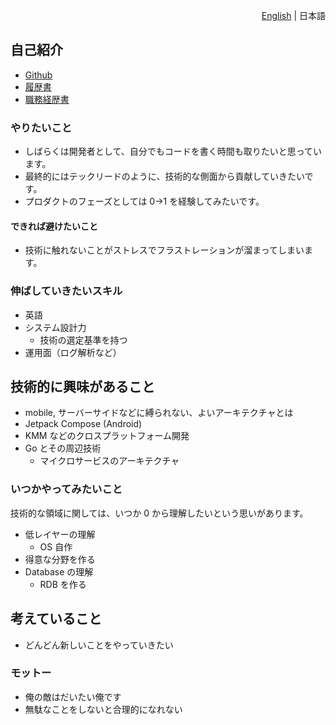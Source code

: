 <p align="right"> 
    <a href="./README.md">English</a> | 日本語
</p>

## 自己紹介

* [Github](https://github.com/kokoichi206)
* [履歴書](./resume.md)
* [職務経歴書](./work_experience.md)

### やりたいこと

- しばらくは開発者として、自分でもコードを書く時間も取りたいと思っています。
- 最終的にはテックリードのように、技術的な側面から貢献していきたいです。
- プロダクトのフェーズとしては 0→1 を経験してみたいです。

#### できれば避けたいこと

- 技術に触れないことがストレスでフラストレーションが溜まってしまいます。

### 伸ばしていきたいスキル

- 英語
- システム設計力
    - 技術の選定基準を持つ
- 運用面（ログ解析など）

## 技術的に興味があること

- mobile, サーバーサイドなどに縛られない、よいアーキテクチャとは
- Jetpack Compose (Android)
- KMM などのクロスプラットフォーム開発
- Go とその周辺技術
    - マイクロサービスのアーキテクチャ

### いつかやってみたいこと

技術的な領域に関しては、いつか 0 から理解したいという思いがあります。

- 低レイヤーの理解
    - OS 自作
- 得意な分野を作る
- Database の理解
    - RDB を作る

## 考えていること

- どんどん新しいことをやっていきたい

### モットー

- 俺の敵はだいたい俺です
- 無駄なことをしないと合理的になれない
